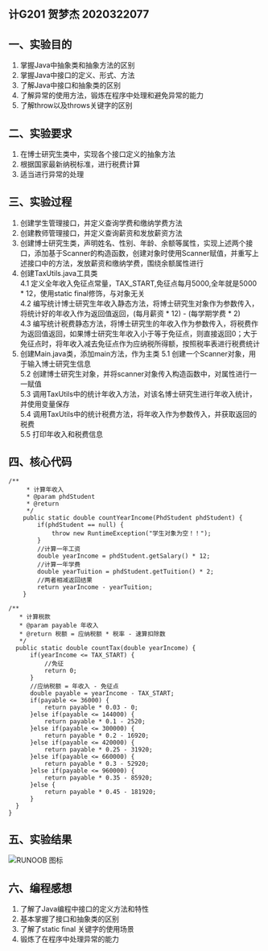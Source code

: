 ## 计G201  贺梦杰  2020322077 
## 一、实验目的 
1. 掌握Java中抽象类和抽象方法的区别 
2. 掌握Java中接口的定义、形式、方法 
3. 了解Java中接口和抽象类的区别 
4. 了解异常的使用方法，锻炼在程序中处理和避免异常的能力 
5. 了解throw以及throws关键字的区别 
## 二、实验要求 
1. 在博士研究生类中，实现各个接口定义的抽象方法 
2. 根据国家最新纳税标准，进行税费计算 
3. 适当进行异常的处理 
## 三、实验过程 
1. 创建学生管理接口，并定义查询学费和缴纳学费方法 
2. 创建教师管理接口，并定义查询薪资和发放薪资方法  
3. 创建博士研究生类，声明姓名、性别、年龄、余额等属性，实现上述两个接口，添加基于Scanner的构造函数，创建对象时使用Scanner赋值，并重写上述接口中的方法，发放薪资和缴纳学费，围绕余额属性进行 
4. 创建TaxUtils.java工具类   
   4.1 定义全年收入免征点常量，TAX_START,免征点每月5000,全年就是5000 * 12，使用static final修饰，与对象无关   
   4.2 编写统计博士研究生年收入静态方法，将博士研究生对象作为参数传入，将统计好的年收入作为返回值返回，(每月薪资 * 12) - (每学期学费 * 2)    
   4.3 编写统计税费静态方法，将博士研究生的年收入作为参数传入，将税费作为返回值返回，如果博士研究生年收入小于等于免征点，则直接返回0；大于免征点时，将年收入减去免征点作为应纳税所得额，按照税率表进行税费统计   
5. 创建Main.java类，添加main方法，作为主类 
   5.1 创建一个Scanner对象，用于输入博士研究生信息    
   5.2 创建博士研究生对象，并将scanner对象传入构造函数中，对属性进行一一赋值    
   5.3 调用TaxUtils中的统计年收入方法，对该名博士研究生进行年收入统计，并使用变量保存    
   5.4 调用TaxUtils中的统计税费方法，将年收入作为参数传入，并获取返回的税费    
   5.5 打印年收入和税费信息   
## 四、核心代码
``` 
/**
	 * 计算年收入
	 * @param phdStudent
	 * @return
	 */
	public static double countYearIncome(PhdStudent phdStudent) {
		if(phdStudent == null) {
			throw new RuntimeException("学生对象为空！！");
		}
		//计算一年工资
		double yearIncome = phdStudent.getSalary() * 12;
		//计算一年学费
		double yearTuition = phdStudent.getTuition() * 2;
		//两者相减返回结果
		return yearIncome - yearTuition;
	}
  ```
  ```
  /**
	 * 计算税款
	 * @param payable 年收入
	 * @return 税额 = 应纳税额 * 税率 - 速算扣除数
	 */
	public static double countTax(double yearIncome) {
		if(yearIncome <= TAX_START) {
			//免征 
			return 0;
		}
		//应纳税额 = 年收入 - 免征点
		double payable = yearIncome - TAX_START;
		if(payable <= 36000) {
			return payable * 0.03 - 0;
		}else if(payable <= 144000) {
			return payable * 0.1 - 2520;
		}else if(payable <= 300000) {
			return payable * 0.2 - 16920;
		}else if(payable <= 420000) {
			return payable * 0.25 - 31920;
		}else if(payable <= 660000) {
			return payable * 0.3 - 52920;
		}else if(payable <= 960000) {
			return payable * 0.35 - 85920;
		}else {
			return payable * 0.45 - 181920;
		}
	}
}
``` 
## 五、实验结果 
![RUNOOB 图标](https://p.qlogo.cn/qqmail_head/PiajxSqBRaELcQnCatfx2OLUmQn1DXyeeRKsMHV0FjdVJpZE6t5JkibKN2QXD3dTXib2hUYffG4g58/0)  
## 六、编程感想  
1. 了解了Java编程中接口的定义方法和特性  
2. 基本掌握了接口和抽象类的区别 
3. 了解了static final 关键字的使用场景 
4. 锻炼了在程序中处理异常的能力
